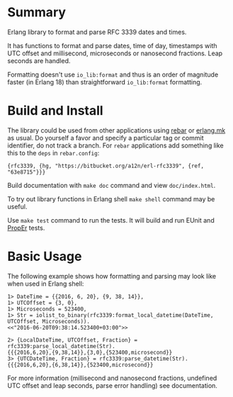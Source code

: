 # Summary #

Erlang library to format and parse RFC 3339 dates and times.

It has functions to format and parse dates, time of day, timestamps
with UTC offset and millisecond, microseconds or nanosecond
fractions. Leap seconds are handled.

Formatting doesn't use `io_lib:format` and thus is an order of
magnitude faster (in Erlang 18) than straightforward `io_lib:format`
formatting.

# Build and Install #

The library could be used from other applications using [rebar] or
[erlang.mk] as usual. Do yourself a favor and specify a particular tag
or commit identifier, do not track a branch. For `rebar` applications
add something like this to the `deps` in `rebar.config`:

```
{rfc3339, {hg, "https://bitbucket.org/a12n/erl-rfc3339", {ref, "63e8715"}}}
```

Build documentation with `make doc` command and view `doc/index.html`.

To try out library functions in Erlang shell `make shell` command may
be useful.

Use `make test` command to run the tests. It will build and run EUnit
and [PropEr] tests.

# Basic Usage #

The following example shows how formatting and parsing may look like
when used in Erlang shell:

```
1> DateTime = {{2016, 6, 20}, {9, 38, 14}},
1> UTCOffset = {3, 0},
1> Microseconds = 523400,
1> Str = iolist_to_binary(rfc3339:format_local_datetime(DateTime, UTCOffset, Microseconds)).
<<"2016-06-20T09:38:14.523400+03:00">>
```

```
2> {LocalDateTime, UTCOffset, Fraction} = rfc3339:parse_local_datetime(Str).
{{{2016,6,20},{9,38,14}},{3,0},{523400,microsecond}}
3> {UTCDateTime, Fraction} = rfc3339:parse_datetime(Str).
{{{2016,6,20},{6,38,14}},{523400,microsecond}}
```

For more information (millisecond and nanosecond fractions,
undefined UTC offset and leap seconds, parse error handling) see
documentation.

[rebar]: https://www.rebar3.org/docs/dependencies
[erlang.mk]: https://erlang.mk/guide/deps.html#_adding_dependencies_to_your_project
[PropEr]: https://github.com/manopapad/proper